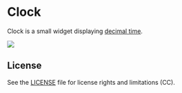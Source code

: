 # Clock

Clock is a small widget displaying [decimal time](http://wiki.xxiivv.com/desamber).

<img src='https://raw.githubusercontent.com/hundredrabbits/Clock/master/PREVIEW.png'/>

## License

See the [LICENSE](LICENSE.md) file for license rights and limitations (CC).
